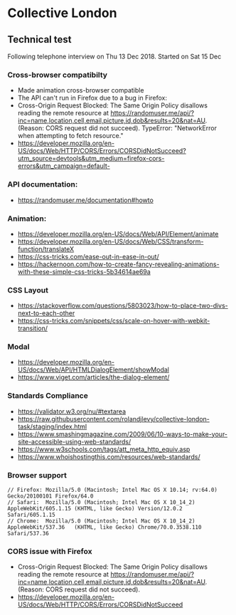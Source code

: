 # Collective London

## Technical test
Following telephone interview on Thu 13 Dec 2018. Started on Sat 15 Dec

### Cross-browser compatibilty
- Made animation cross-browser compatible
- The API can't run in Firefox due to a bug in Firefox:
- Cross-Origin Request Blocked: The Same Origin Policy disallows reading the remote resource at https://randomuser.me/api/?inc=name,location,cell,email,picture,id,dob&results=20&nat=AU. 
(Reason: CORS request did not succeed).
TypeError: "NetworkError when attempting to fetch resource."
- https://developer.mozilla.org/en-US/docs/Web/HTTP/CORS/Errors/CORSDidNotSucceed?utm_source=devtools&utm_medium=firefox-cors-errors&utm_campaign=default-

### API documentation: 
- https://randomuser.me/documentation#howto

### Animation: 
- https://developer.mozilla.org/en-US/docs/Web/API/Element/animate
- https://developer.mozilla.org/en-US/docs/Web/CSS/transform-function/translateX
- https://css-tricks.com/ease-out-in-ease-in-out/
- https://hackernoon.com/how-to-create-fancy-revealing-animations-with-these-simple-css-tricks-5b34614ae69a

### CSS Layout
- https://stackoverflow.com/questions/5803023/how-to-place-two-divs-next-to-each-other
- https://css-tricks.com/snippets/css/scale-on-hover-with-webkit-transition/

### Modal
- https://developer.mozilla.org/en-US/docs/Web/API/HTMLDialogElement/showModal
- https://www.viget.com/articles/the-dialog-element/

### Standards Compliance
- https://validator.w3.org/nu/#textarea
- https://raw.githubusercontent.com/rolandjlevy/collective-london-task/staging/index.html
- https://www.smashingmagazine.com/2009/06/10-ways-to-make-your-site-accessible-using-web-standards/
- https://www.w3schools.com/tags/att_meta_http_equiv.asp
- https://www.whoishostingthis.com/resources/web-standards/

### Browser support
    // Firefox: Mozilla/5.0 (Macintosh; Intel Mac OS X 10.14; rv:64.0) Gecko/20100101 Firefox/64.0
    // Safari:  Mozilla/5.0 (Macintosh; Intel Mac OS X 10_14_2) AppleWebKit/605.1.15 (KHTML, like Gecko) Version/12.0.2 Safari/605.1.15
    // Chrome:  Mozilla/5.0 (Macintosh; Intel Mac OS X 10_14_2) AppleWebKit/537.36   (KHTML, like Gecko) Chrome/70.0.3538.110 Safari/537.36

### CORS issue with Firefox 
- Cross-Origin Request Blocked: The Same Origin Policy disallows reading the remote resource at https://randomuser.me/api/?inc=name,location,cell,email,picture,id,dob&results=20&nat=AU. (Reason: CORS request did not succeed).
- https://developer.mozilla.org/en-US/docs/Web/HTTP/CORS/Errors/CORSDidNotSucceed